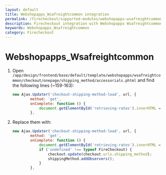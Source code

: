 ```yaml
---
layout: default
title: Webshopapps_Wsafreightcommon integration
permalink: /firecheckout/supported-modules/webshopapps-wsafreightcommon.html
description: Firecheckout integration with Webshopapps Wsafreightcommon
keywords: Webshopapps_Wsafreightcommon
category: Firecheckout
---
```


# Webshopapps_Wsafreightcommon

 1. Open `/app/design/frontend/base/default/template/webshopapps/wsafreightcommon/checkout/onepage/shipping_method/accessorials.phtml`
 and find the following lines (~159-163):

    ```javascript
    new Ajax.Updater('checkout-shipping-method-load', url, {
            method: 'get',
            onComplete: function () {
                document.getElementById('retrieving-rates').innerHTML = "";
            },
    ```

 2. Replace them with:

    ```javascript
    new Ajax.Updater('checkout-shipping-method-load', url, {
            method: 'get',
            onComplete: function () {
                document.getElementById('retrieving-rates').innerHTML = "";
                if ('undefined' !== typeof FireCheckout) {
                    checkout.update(checkout.urls.shipping_method);
                    shippingMethod.addObservers();
                }
            },
    ```
